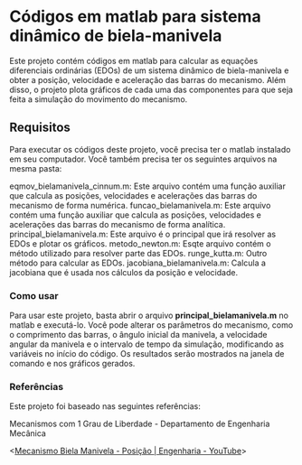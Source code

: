 # Códigos em matlab para sistema dinâmico de biela-manivela #

Este projeto contém códigos em matlab para calcular as equações diferenciais ordinárias (EDOs) de um sistema dinâmico de biela-manivela e obter a posição, velocidade e aceleração das barras do mecanismo. Além disso, o projeto plota gráficos de cada uma das componentes para que seja feita a simulação do movimento do mecanismo.

## Requisitos ##
Para executar os códigos deste projeto, você precisa ter o matlab instalado em seu computador. Você também precisa ter os seguintes arquivos na mesma pasta:

eqmov_bielamanivela_cinnum.m: Este arquivo contém uma função auxiliar que calcula as posições, velocidades e acelerações das barras do mecanismo de forma numérica.
funcao_bielamanivela.m: Este arquivo contém uma função auxiliar que calcula as posições, velocidades e acelerações das barras do mecanismo de forma analítica.
principal_bielamanivela.m: Este arquivo é o principal que irá resolver as EDOs e plotar os gráficos.
metodo_newton.m: Esqte arquivo contém o método utilizado para resolver parte das EDOs.
runge_kutta.m: Outro método para calcular as EDOs.
jacobiana_bielamanivela.m: Calcula a jacobiana que é usada nos cálculos da posição e velocidade.


### Como usar ###
Para usar este projeto, basta abrir o arquivo **principal_bielamanivela.m** no matlab e executá-lo. Você pode alterar os parâmetros do mecanismo, como o comprimento das barras, o ângulo inicial da manivela, a velocidade angular da manivela e o intervalo de tempo da simulação, modificando as variáveis no início do código. Os resultados serão mostrados na janela de comando e nos gráficos gerados.

### Referências ###


Este projeto foi baseado nas seguintes referências:

Mecanismos com 1 Grau de Liberdade - Departamento de Engenharia Mecânica


<[Mecanismo Biela Manivela - Posição | Engenharia - YouTube](https://www.youtube.com/watch?v=BeseyBNOAj0)>
